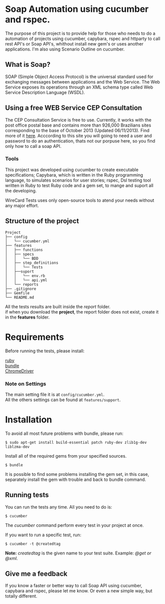 # Soap Automation using cucumber and rspec.

The purpose of this project is to provide help for those who needs to do a automation of projects using cucumber, capybara, rspec and httparty to call rest API's or Soap API's, whithout install new gem's or uses another applications. I'm also using Scenario Outline on cucumber.


## What is Soap? 

SOAP (Simple Object Access Protocol) is the universal standard used for exchanging messages between applications and the Web Service.
The Web Service exposes its operations through an XML schema type called Web Service Description Language (WSDL). 

## Using a free WEB Service CEP Consultation

The CEP Consultation Service is free to use. Currently, it works with the post office postal base and contains more than 926,000 Brazilians sites corresponding to the base of October 2013 (Updated 06/11/2013). Find more of it [here](http://www.byjg.com.br/site/xmlnuke.php?xml=onlinecep).
Acccording to this site you will going to need a user and password to do an authentication, thats not our porpuse here, so you find only how to call a soap API. 

### Tools


This project was developed using cucumber to create executable specifications; Capybara, which is written in the Ruby programming language, to simulates scenarios for user stories; rspec, Dsl testing tool written in Ruby to test Ruby code and a gem set, to mange and suport all the developing.

WireCard Tests uses only open-source tools to atend your needs without any major effort. 

## Structure of the project

```
Project
├── config 
│   └── cucumber.yml
├── features
│   ├── functions
│   ├── specs
│   │   └── BDD
│   ├── step_definitions
│   │   └── Tests
│   ├──suport
│   │   └── env.rb
│   │   └── api.yml
│   └── reports
├── .gitignore
├── Gemfile
└── README.md
```

All the tests results are built inside the *report* folder.  
if when you download the **project**, the report folder does not exist, create it in the **features** folder.  

# Requirements

Before running the tests, please install:

[ruby](https://rvm.io/rvm/install)  
[bundle](https://bundler.io/)  
[ChromeDriver](https://tecadmin.net/setup-selenium-chromedriver-on-ubuntu/)

### Note on Settings

The main setting file it is at `config/cucumber.yml`.  
All the others settings can be found at `features/support`.  

# Installation  

To avoid all most future problems with bundle, please run:
 ```               
$ sudo apt-get install build-essential patch ruby-dev zlib1g-dev liblzma-dev                                           
```  

Install all of the required gems from your specified sources.  

```               
$ bundle                                             
```  
It is possible to find some problems installing the gem set, in this case, separately install the gem with trouble and back to bundle command.  

## Running tests

You can run the tests any time. All you need to do is:

```
$ cucumber                                           
```
The *cucumber* command perform every test in your project at once.

If you want to run a specific test, run: 

```
$ cucumber -t @createdtag                             
```
**Note:** *createdtag* is the given name to your test suite. Example: *@get or @xml*.

## Give me a feedback

If you know a faster or better way to call Soap API using cucumber, capybara and rspec, please let me know. Or even a new simple way, but totally different.